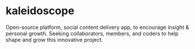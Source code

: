 # kaleidoscope
Open-source platform, social content delivery app, to encourage insight &amp; personal growth. Seeking collaborators, members, and coders to help shape and grow this innovative project.

